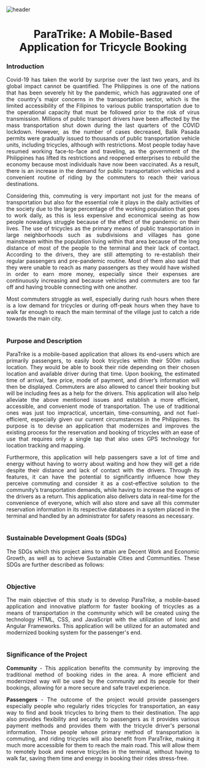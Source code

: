 ![header](https://user-images.githubusercontent.com/74886614/178195972-edd6ebca-f5d2-4085-8130-824f38d45083.png)

<h1 align="center"> ParaTrike: A Mobile-Based Application for Tricycle Booking </h1>

<h3> Introduction </h3> <i class="fa-solid fa-1"></i>
<p align=justify> Covid-19 has taken the world by surprise over the last two years, and its global impact cannot be quantified. The Philippines is one of the nations that has been severely hit by the pandemic, which has aggravated one of the country's major concerns in the transportation sector, which is the limited accessibility of the Filipinos to various public transportation due to the operational capacity that must be followed prior to the risk of virus transmission. Millions of public transport drivers have been affected by the mass transportation shut down during the last quarters of the COVID lockdown. However, as the number of cases decreased, Balik Pasada permits were gradually issued to thousands of public transportation vehicle units, including tricycles, although with restrictions. Most people today have resumed working face-to-face and traveling, as the government of the Philippines has lifted its restrictions and reopened enterprises to rebuild the economy because most individuals have now been vaccinated. As a result, there is an increase in the demand for public transportation vehicles and a convenient routine of riding by the commuters to reach their various destinations. </p>

<p align=justify>  Considering this, commuting is very important not just for the means of transportation but also for the essential role it plays in the daily activities of the society due to the large percentage of the working population that goes to work daily, as this is less expensive and economical seeing as how people nowadays struggle because of the effect of the pandemic on their lives. The use of tricycles as the primary means of public transportation in large neighborhoods such as subdivisions and villages has gone mainstream within the population living within that area because of the long distance of most of the people to the terminal and their lack of contact. According to the drivers, they are still attempting to re-establish their regular passengers and pre-pandemic routine. Most of them also said that they were unable to reach as many passengers as they would have wished in order to earn more money, especially since their expenses are continuously increasing and because vehicles and commuters are too far off and having trouble connecting with one another. </p>

<p align=justify> Most commuters struggle as well, especially during rush hours when there is a low demand for tricycles or during off-peak hours when they have to walk far enough to reach the main terminal of the village just to catch a ride towards the main city. </p>

<h1 align="center"> 

<h3> Purpose and Description </h3> <i class="fa-solid fa-1"></i>

<p align="justify"> ParaTrike is a mobile-based application that allows its end-users which are primarily passengers, to easily book tricycles within their 500m radius location. They would be able to book their ride depending on their chosen location and available driver during that time. Upon booking, the estimated time of arrival, fare price, mode of payment, and driver’s information will then be displayed. Commuters are also allowed to cancel their booking but will be including fees as a help for the drivers. This application will also help alleviate the above mentioned issues and establish a more efficient, accessible, and convenient mode of transportation. The use of traditional ones was just too impractical, uncertain, time-consuming, and not fuel-efficient, especially given our current circumstances in the Philippines. Its purpose is to devise an application that modernizes and improves the existing process for the reservation and booking of tricycles with an ease of use that requires only a single tap that also uses GPS technology for location tracking and mapping. </p>

<p align="justify"> Furthermore, this application will help passengers save a lot of time and energy without having to worry about waiting and how they will get a ride despite their distance and lack of contact with the drivers. Through its features, it can have the potential to significantly influence how they perceive commuting and consider it as a cost-effective solution to the community’s transportation demands, while having to increase the wages of the drivers as a return. This application also delivers data in real-time for the convenience of everyone, which will also store and save all this commuter reservation information in its respective databases in a system placed in the terminal and handled by an administrator for safety reasons as necessary.
 </p>

<h1 align="center"> 

<h3> Sustainable Development Goals (SDGs) </h3> <i class="fa-solid fa-1"></i>

<p align="justify"> The SDGs which this project aims to attain are Decent Work and Economic Growth, as well as to achieve Sustainable Cities and Communities. These SDGs are further described as follows: </p>

<h1 align="center"> 

<h3> Objective </h3> <i class="fa-solid fa-1"></i>
  
<p align="justify"> The main objective of this study is to develop ParaTrike, a mobile-based application and innovative platform for faster booking of tricycles as a means of transportation in the community which will be created using the technology HTML, CSS, and JavaScript with the utilization of Ionic and Angular Frameworks. This application will be utilized for an automated and modernized booking system for the passenger's end. </p>

<h1 align="center"> 

<h3> Significance of the Project </h3> <i class="fa-solid fa-1"></i>
  
<p align="justify"> <strong>Community</strong> - This application benefits the community by improving the traditional method of booking rides in the area. A more efficient and modernized way will be used by the community and its people for their bookings, allowing for a more secure and safe travel experience. </p>

<p align="justify"> <strong>Passengers</strong> - The outcome of the project would provide passengers especially people who regularly rides tricycles for transportation, an easy way to find and book tricycles to bring them to their destination. The app also provides flexibility and security to passengers as it provides various payment methods and provides them with the tricycle driver's personal information. Those people whose primary method of transportation is commuting, and riding tricycles will also benefit from ParaTrike, making it much more accessible for them to reach the main road. This will allow them to remotely book and reserve tricycles in the terminal, without having to walk far, saving them time and energy in booking their rides stress-free. </p>

<h1 align="center"> 

